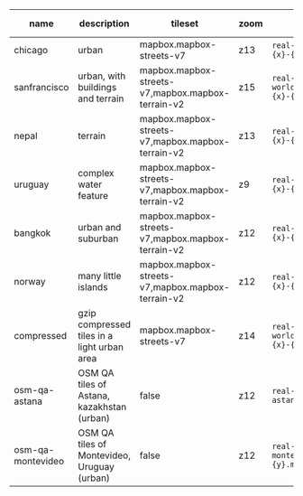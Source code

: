 name|description|tileset|zoom|template|number of tiles
---|---|---|---|---|---
chicago|urban|mapbox.mapbox-streets-v7|z13|`real-world/chicago/{z}-{x}-{y}.mvt`|30
sanfrancisco|urban, with buildings and terrain|mapbox.mapbox-streets-v7,mapbox.mapbox-terrain-v2|z15|`real-world/sanfrancisco/{z}-{x}-{y}.mvt`|9
nepal|terrain|mapbox.mapbox-streets-v7,mapbox.mapbox-terrain-v2|z13|`real-world/nepal/{z}-{x}-{y}.mvt`|60
uruguay|complex water feature|mapbox.mapbox-streets-v7,mapbox.mapbox-terrain-v2|z9|`real-world/uruguay/{z}-{x}-{y}.mvt`|12
bangkok|urban and suburban|mapbox.mapbox-streets-v7,mapbox.mapbox-terrain-v2|z12|`real-world/bangkok/{z}-{x}-{y}.mvt`|40
norway|many little islands|mapbox.mapbox-streets-v7,mapbox.mapbox-terrain-v2|z12|`real-world/norway/{z}-{x}-{y}.mvt`|32
compressed|gzip compressed tiles in a light urban area|mapbox.mapbox-streets-v7|z14|`real-world/compressed/{z}-{x}-{y}.mvt.gz`|4
osm-qa-astana|OSM QA tiles of Astana, kazakhstan (urban)|false|z12|`real-world/osm-qa-astana/{z}-{x}-{y}.mvt`|16
osm-qa-montevideo|OSM QA tiles of Montevideo, Uruguay (urban)|false|z12|`real-world/osm-qa-montevideo/{z}-{x}-{y}.mvt`|8
